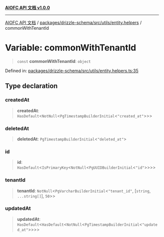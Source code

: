 [**AIOFC API 文档 v1.0.0**](../../../../../../README.md)

***

[AIOFC API 文档](../../../../../../modules.md) / [packages/drizzle-schema/src/utils/entity.helpers](../README.md) / commonWithTenantId

# Variable: commonWithTenantId

> `const` **commonWithTenantId**: `object`

Defined in: [packages/drizzle-schema/src/utils/entity.helpers.ts:35](https://github.com/aiofc-nx/aiofc-server-20250113/blob/c42968e9d610c830827b0ce80268360670d99c8b/packages/drizzle-schema/src/utils/entity.helpers.ts#L35)

## Type declaration

### createdAt

> **createdAt**: `HasDefault`\<`NotNull`\<`PgTimestampBuilderInitial`\<`"created_at"`\>\>\>

### deletedAt

> **deletedAt**: `PgTimestampBuilderInitial`\<`"deleted_at"`\>

### id

> **id**: `HasDefault`\<`IsPrimaryKey`\<`NotNull`\<`PgUUIDBuilderInitial`\<`"id"`\>\>\>\>

### tenantId

> **tenantId**: `NotNull`\<`PgVarcharBuilderInitial`\<`"tenant_id"`, \[`string`, `...string[]`\], `50`\>\>

### updatedAt

> **updatedAt**: `HasDefault`\<`HasDefault`\<`NotNull`\<`PgTimestampBuilderInitial`\<`"updated_at"`\>\>\>\>
